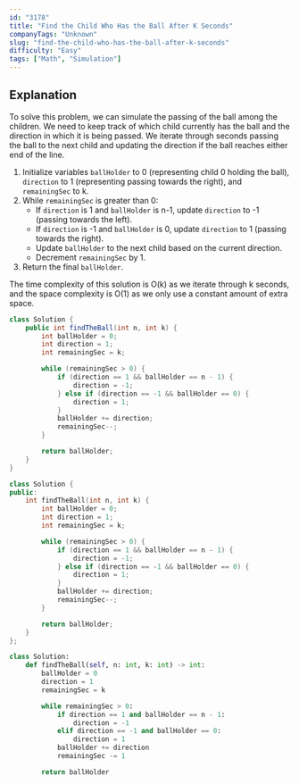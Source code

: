 ```yaml
---
id: "3178"
title: "Find the Child Who Has the Ball After K Seconds"
companyTags: "Unknown"
slug: "find-the-child-who-has-the-ball-after-k-seconds"
difficulty: "Easy"
tags: ["Math", "Simulation"]
---
```


## Explanation
To solve this problem, we can simulate the passing of the ball among the children. We need to keep track of which child currently has the ball and the direction in which it is being passed. We iterate through seconds passing the ball to the next child and updating the direction if the ball reaches either end of the line.

1. Initialize variables `ballHolder` to 0 (representing child 0 holding the ball), `direction` to 1 (representing passing towards the right), and `remainingSec` to k.
2. While `remainingSec` is greater than 0:
   - If `direction` is 1 and `ballHolder` is n-1, update `direction` to -1 (passing towards the left).
   - If `direction` is -1 and `ballHolder` is 0, update `direction` to 1 (passing towards the right).
   - Update `ballHolder` to the next child based on the current direction.
   - Decrement `remainingSec` by 1.
3. Return the final `ballHolder`.

The time complexity of this solution is O(k) as we iterate through k seconds, and the space complexity is O(1) as we only use a constant amount of extra space.
```java
class Solution {
    public int findTheBall(int n, int k) {
        int ballHolder = 0;
        int direction = 1;
        int remainingSec = k;

        while (remainingSec > 0) {
            if (direction == 1 && ballHolder == n - 1) {
                direction = -1;
            } else if (direction == -1 && ballHolder == 0) {
                direction = 1;
            }
            ballHolder += direction;
            remainingSec--;
        }

        return ballHolder;
    }
}
```

```cpp
class Solution {
public:
    int findTheBall(int n, int k) {
        int ballHolder = 0;
        int direction = 1;
        int remainingSec = k;

        while (remainingSec > 0) {
            if (direction == 1 && ballHolder == n - 1) {
                direction = -1;
            } else if (direction == -1 && ballHolder == 0) {
                direction = 1;
            }
            ballHolder += direction;
            remainingSec--;
        }

        return ballHolder;
    }
};
```

```python
class Solution:
    def findTheBall(self, n: int, k: int) -> int:
        ballHolder = 0
        direction = 1
        remainingSec = k

        while remainingSec > 0:
            if direction == 1 and ballHolder == n - 1:
                direction = -1
            elif direction == -1 and ballHolder == 0:
                direction = 1
            ballHolder += direction
            remainingSec -= 1

        return ballHolder
```